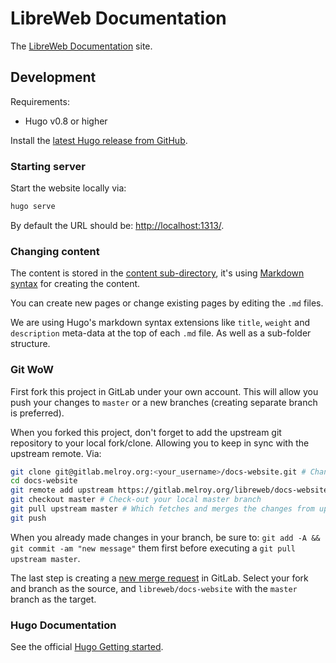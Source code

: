 # LibreWeb Documentation

The [LibreWeb Documentation](https://docs.libreweb.org) site.

## Development

Requirements:

- Hugo v0.8 or higher

Install the [latest Hugo release from GitHub](https://github.com/gohugoio/hugo/releases).

### Starting server

Start the website locally via:

```sh
hugo serve
```

By default the URL should be: [http://localhost:1313/](http://localhost:1313/).

### Changing content

The content is stored in the [content sub-directory](./content), it's using [Markdown syntax](https://www.markdownguide.org/basic-syntax/) for creating the content.

You can create new pages or change existing pages by editing the `.md` files.

We are using Hugo's markdown syntax extensions like `title`, `weight` and `description` meta-data at the top of each `.md` file. As well as a sub-folder structure.

### Git WoW

First fork this project in GitLab under your own account. This will allow you push your changes to `master` or a new branches (creating separate branch is preferred).

When you forked this project, don't forget to add the upstream git repository to your local fork/clone. Allowing you to keep in sync with the upstream remote. Via:

```sh
git clone git@gitlab.melroy.org:<your_username>/docs-website.git # Change the URL to <your_username> link of your Fork (see GitLab)
cd docs-website
git remote add upstream https://gitlab.melroy.org/libreweb/docs-website.git
git checkout master # Check-out your local master branch
git pull upstream master # Which fetches and merges the changes from upstream into your local branch
git push
```

When you already made changes in your branch, be sure to: `git add -A && git commit -am "new message"` them first before executing a `git pull upstream master`.

The last step is creating a [new merge request](https://gitlab.melroy.org/libreweb/docs-website/-/merge_requests) in GitLab. Select your fork and branch as the source, and `libreweb/docs-website` with the `master` branch as the target.

### Hugo Documentation

See the official [Hugo Getting started](https://gohugo.io/getting-started/).

